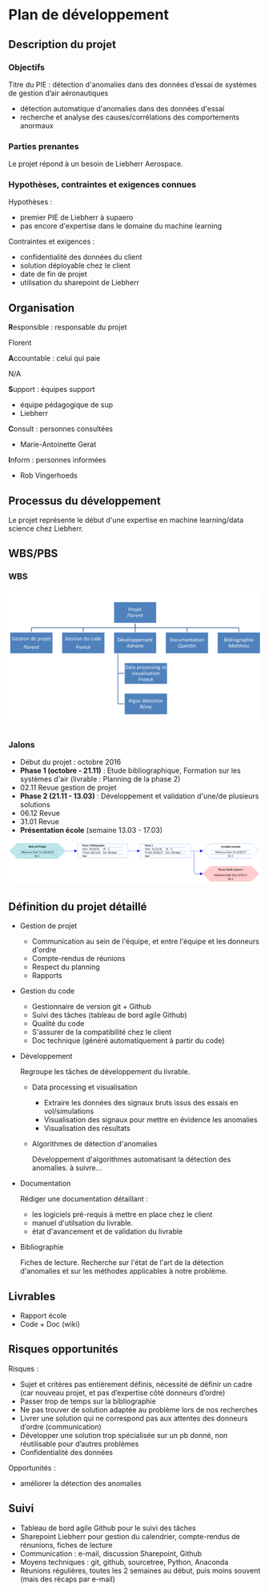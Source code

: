 # Plan de développement

## Description du projet

### Objectifs

Titre du PIE : détection d'anomalies dans des données d’essai de systèmes de gestion d’air aéronautiques

* détection automatique d'anomalies dans des données d'essai
* recherche et analyse des causes/corrélations des comportements anormaux


### Parties prenantes

Le projet répond à un besoin de Liebherr Aerospace.

### Hypothèses, contraintes et exigences connues

Hypothèses :

* premier PIE de Liebherr à supaero
* pas encore d'expertise dans le domaine du machine learning

Contraintes et exigences :

* confidentialité des données du client
* solution déployable chez le client
* date de fin de projet
* utilisation du sharepoint de Liebherr


## Organisation

**R**esponsible : responsable du projet

Florent

**A**ccountable : celui qui paie

N/A

**S**upport : équipes support

* équipe pédagogique de sup
* Liebherr

**C**onsult : personnes consultées 

* Marie-Antoinette Gerat

**I**nform : personnes informées

* Rob Vingerhoeds

## Processus du développement

Le projet représente le début d'une expertise en machine learning/data science chez Liebherr.


## WBS/PBS

### WBS 

![WBS](./wbs.png)

### Jalons

* Début du projet : octobre 2016
* **Phase 1 (octobre - 21.11)** : Etude bibliographique, Formation sur les systèmes d'air (livrable : Planning de la phase 2)
* 02.11 Revue gestion de projet
* **Phase 2 (21.11 - 13.03)** : Développement et validation d'une/de plusieurs solutions
* 06.12 Revue
* 31.01 Revue
* **Présentation école** (semaine 13.03 - 17.03)

![Jalons](./network_diagram.png)

## Définition du projet détaillé

* Gestion de projet

    * Communication au sein de l'équipe, et entre l'équipe et les donneurs d'ordre
    * Compte-rendus de réunions
    * Respect du planning
    * Rapports

* Gestion du code

    * Gestionnaire de version git + Github
    * Suivi des tâches (tableau de bord agile Github)
    * Qualité du code
    * S'assurer de la compatibilité chez le client
    * Doc technique (généré automatiquement à partir du code)

* Développement

    Regroupe les tâches de développement du livrable.

    * Data processing et visualisation

        * Extraire les données des signaux bruts issus des essais en vol/simulations
        * Visualisation des signaux pour mettre en évidence les anomalies
        * Visualisation des résultats

    * Algorithmes de détection d'anomalies

        Développement d'algorithmes automatisant la détection des anomalies.
        à suivre...

* Documentation

    Rédiger une documentation détaillant :

    * les logiciels pré-requis à mettre en place chez le client
    * manuel d'utilsation du livrable.
    * état d'avancement et de validation du livrable

* Bibliographie

    Fiches de lecture. Recherche sur l'état de l'art de la détection d'anomalies et sur les méthodes applicables à notre problème.

## Livrables

* Rapport école
* Code + Doc (wiki)


## Risques opportunités

Risques :

* Sujet et critères pas entièrement définis, nécessité de définir un cadre (car nouveau projet, et pas d’expertise côté donneurs d’ordre)
* Passer trop de temps sur la bibliographie
* Ne pas trouver de solution adaptée au problème lors de nos recherches
* Livrer une solution qui ne correspond pas aux attentes des donneurs d’ordre (communication)
* Développer une solution trop spécialisée sur un pb donné, non réutilisable pour d’autres problèmes
* Confidentialité des données

Opportunités :

* améliorer la détection des anomalies

## Suivi

* Tableau de bord agile Github pour le suivi des tâches
* Sharepoint Liebherr pour gestion du calendrier, compte-rendus de rénunions, fiches de lecture
* Communication : e-mail, discussion Sharepoint, Github
* Moyens techniques : git, github, sourcetree, Python, Anaconda
* Réunions régulières, toutes les 2 semaines au début, puis moins souvent (mais des récaps par e-mail)
